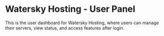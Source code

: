 # Watersky Hosting - User Panel

This is the user dashboard for Watersky Hosting, where users can manage their servers, view status, and access features after login. 